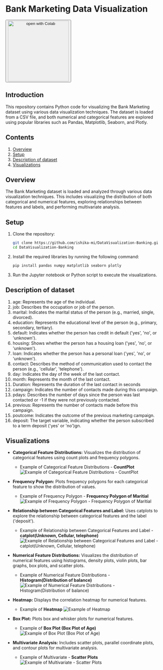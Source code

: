 # Bank Marketing Data Visualization

<div align="left"><button><a href="https://colab.research.google.com/github/QuantEcon/workshop.africa-july2023/blob/main/day01/exercise_set_1.ipynb"><img src="" heght="20px"/><img
  src="https://colab.research.google.com/assets/colab-badge.svg"
  alt="open with Colab" width="200px"/></a></button></div>

## Introduction

This repository contains Python code for visualizing the Bank Marketing dataset using various data visualization techniques. The dataset is loaded from a CSV file, and both numerical and categorical features are explored using popular libraries such as Pandas, Matplotlib, Seaborn, and Plotly.

## Contents

1. [Overview](#overview)
2. [Setup](#setup)
3. [Description of dataset](#description-of-dataset)
4. [Visualizations](#visualizations)

## Overview

The Bank Marketing dataset is loaded and analyzed through various data visualization techniques. This includes visualizing the distribution of both categorical and numerical features, exploring relationships between features and labels, and performing multivariate analysis.

## Setup

1. Clone the repository:
    ```bash
    git clone https://github.com/ishika-mi/DataVisualization-Banking.git
    cd DataVisualization-Banking
2. Install the required libraries by running the following command:

   ```bash
   pip install pandas numpy matplotlib seaborn plotly
3. Run the Jupyter notebook or Python script to execute the visualizations.

## Description of dataset

1. age: Represents the age of the individual.
2. job: Describes the occupation or job of the person.
3. marital: Indicates the marital status of the person (e.g., married, single, divorced).
4. education: Represents the educational level of the person (e.g., primary, secondary, tertiary).
5. default: Indicates whether the person has credit in default ('yes', 'no', or 'unknown').
6. housing: Shows whether the person has a housing loan ('yes', 'no', or 'unknown').
7. loan: Indicates whether the person has a personal loan ('yes', 'no', or 'unknown').
8. contact: Describes the method of communication used to contact the person (e.g., 'cellular', 'telephone').
9. day: Indicates the day of the week of the last contact.
10. month: Represents the month of the last contact.
11. Duration: Represents the duration of the last contact in seconds
12. campaign: Indicates the number of contacts made during this campaign.
13. pdays: Describes the number of days since the person was last contacted or -1 if they were not previously contacted.
14. previous: Represents the number of contacts made before this campaign.
15. poutcome: Indicates the outcome of the previous marketing campaign.
16. deposit: The target variable, indicating whether the person subscribed to a term deposit ('yes' or 'no')gn.

## Visualizations
- **Categorical Feature Distributions:** 
Visualizes the distribution of categorical features using count plots and frequency polygons.
    - Example of Categorical Feature Distributions - **CountPlot**
        ![Example of Categorical Feature Distributions - CountPlot](count_plot.png)

- **Frequency Polygon:** 
Plots frequency polygons for each categorical feature to show the distribution of values.
    - Example of Frequency Polygon - **Frequency Polygon of Maritial**
        ![Example of Frequency Polygon - Frequency Polygon of Maritial](frequency_pol.png)

- **Relationship between Categorical Features and Label:** 
Uses catplots to explore the relationship between categorical features and the label ('deposit').
    - Example of Relationship between Categorical Features and Label - **catplot(Unknown, Cellular, telephone)**
        ![Example of Relationship between Categorical Features and Label - catplot(Unknown, Cellular, telephone)](catplots.png)

- **Numerical Feature Distributions:** 
Visualizes the distribution of numerical features using histograms, density plots, violin plots, bar graphs, box plots, and scatter plots.
    - Example of Numerical Feature Distributions - **Histogram(Distribution of balance)**
        ![Example of Numerical Feature Distributions - Histogram(Distribution of balance)](histogram.png)

- **Heatmap:** 
Displays the correlation heatmap for numerical features.
    - Example of **Heatmap**
        ![Example of Heatmap](heatmap.png)

- **Box Plot:** 
Plots box and whisker plots for numerical features.
    - Example of **Box Plot (Box Plot of Age)**
        ![Example of Box Plot (Box Plot of Age)](box_plot.png)

- **Multivariate Analysis:** 
Includes scatter plots, parallel coordinate plots, and contour plots for multivariate analysis.
    - Example of Multivariate - **Scatter Plots**
        ![Example of Multivariate - Scatter Plots](Multivariate.png)
